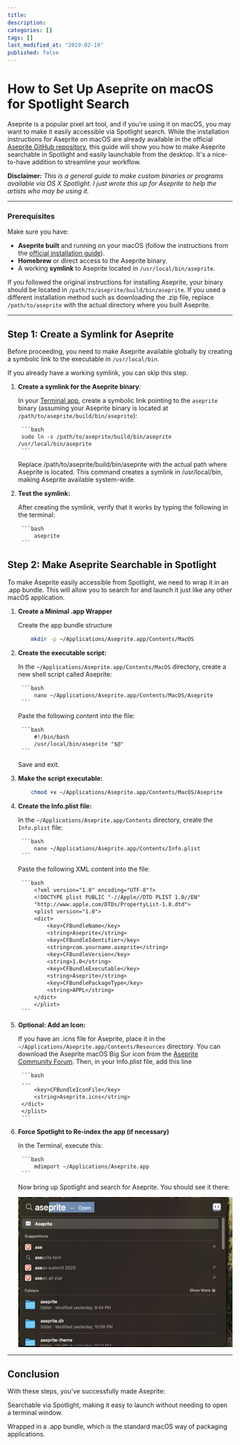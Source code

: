 ```yaml
---
title: 
description: 
categories: [] 
tags: []
last_modified_at: "2019-02-19"
published: false 
---
```


# How to Set Up Aseprite on macOS for Spotlight Search

Aseprite is a popular pixel art tool, and if you're using it on macOS, you may want to make it easily accessible via Spotlight search. While the installation instructions for Aseprite on macOS are already available in the official [Aseprite GitHub repository](https://github.com/aseprite/aseprite/blob/main/INSTALL.md#macos-dependencies), this guide will show you how to make Aseprite searchable in Spotlight and easily launchable from the desktop. It's a nice-to-have addition to streamline your workflow.

**Disclaimer:** _This is a general guide to make custom binaries or programs available via OS X Spotlight. I just wrote this up for Aseprite to help the artists who may be using it._

---

### Prerequisites

Make sure you have:
- **Aseprite built** and running on your macOS (follow the instructions from the [official installation guide](https://github.com/aseprite/aseprite/blob/main/INSTALL.md#macos-dependencies)).
- **Homebrew** or direct access to the Aseprite binary.
- A working **symlink** to Aseprite located in `/usr/local/bin/aseprite`.

If you followed the original instructions for installing Aseprite, your binary should be located in `/path/to/aseprite/build/bin/aseprite`. If you used a different installation method such as downloading the .zip file, replace `/path/to/aseprite` with the actual directory where you built Aseprite. 

---

## Step 1: Create a Symlink for Aseprite

Before proceeding, you need to make Aseprite available globally by creating a symbolic link to the executable in `/usr/local/bin`.

If you already have a working symlink, you can skip this step.

1. **Create a symlink for the Aseprite binary**:

   In your [Terminal app](https://support.apple.com/en-my/guide/terminal/apd5265185d-f365-44cb-8b09-71a064a42125/mac#open-terminal), create a symbolic link pointing to the `aseprite` binary (assuming your Aseprite binary is located at `/path/to/aseprite/build/bin/aseprite`):

        ```bash
        sudo ln -s /path/to/aseprite/build/bin/aseprite /usr/local/bin/aseprite
        ```

   Replace /path/to/aseprite/build/bin/aseprite with the actual path where Aseprite is located. This command creates a symlink in /usr/local/bin, making Aseprite available system-wide.


2. **Test the symlink:**

    After creating the symlink, verify that it works by typing the following in the terminal:

        ```bash
            aseprite
        ```


## Step 2: Make Aseprite Searchable in Spotlight

To make Aseprite easily accessible from Spotlight, we need to wrap it in an .app bundle. This will allow you to search for and launch it just like any other macOS application.

1. **Create a Minimal .app Wrapper**

    Create the app bundle structure

    ```bash
        mkdir -p ~/Applications/Aseprite.app/Contents/MacOS
    ```


2. **Create the executable script:**

    In the `~/Applications/Aseprite.app/Contents/MacOS` directory, create a new shell script called Aseprite:

        ```bash
            nano ~/Applications/Aseprite.app/Contents/MacOS/Aseprite
        ```

    Paste the following content into the file:

        ```bash
            #!/bin/bash
            /usr/local/bin/aseprite "$@"
        ```

    Save and exit.


3. **Make the script executable:**


    ```bash
        chmod +x ~/Applications/Aseprite.app/Contents/MacOS/Aseprite
    ```

4. **Create the Info.plist file:**

    In the `~/Applications/Aseprite.app/Contents` directory, create the `Info.plist` file:

        ```bash
            nano ~/Applications/Aseprite.app/Contents/Info.plist
        ```

    Paste the following XML content into the file:


        ```bash
            <?xml version="1.0" encoding="UTF-8"?>
            <!DOCTYPE plist PUBLIC "-//Apple//DTD PLIST 1.0//EN"
            "http://www.apple.com/DTDs/PropertyList-1.0.dtd">
            <plist version="1.0">
            <dict>
                <key>CFBundleName</key>
                <string>Aseprite</string>
                <key>CFBundleIdentifier</key>
                <string>com.yourname.aseprite</string>
                <key>CFBundleVersion</key>
                <string>1.0</string>
                <key>CFBundleExecutable</key>
                <string>Aseprite</string>
                <key>CFBundlePackageType</key>
                <string>APPL</string>
            </dict>
            </plist>
        ```

5. **Optional: Add an Icon:**

    If you have an .icns file for Aseprite, place it in the `~/Applications/Aseprite.app/Contents/Resources` directory. You can download the Aseprite macOS Big Sur icon from the [Aseprite Community Forum](https://community.aseprite.org/t/download-aseprite-macos-big-sur-icon/7431). Then, in your Info.plist file, add this line 

        ```bash
        ...
            <key>CFBundleIconFile</key>
            <string>Aseprite.icns</string>
        </dict>
        </plist>
        ```

6. **Force Spotlight to Re-index the app (if necessary)**

    In the Terminal, execute this: 

        ```bash
            mdimport ~/Applications/Aseprite.app
        ```

    Now bring up Spotlight and search for Aseprite. You should see it there: 

    ![Aseprite Search](../../assets/img/aseprite-search.png)


---

## Conclusion

With these steps, you’ve successfully made Aseprite:

Searchable via Spotlight, making it easy to launch without needing to open a terminal window.

Wrapped in a .app bundle, which is the standard macOS way of packaging applications.






